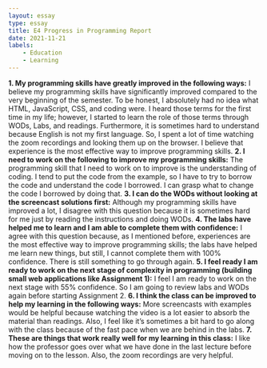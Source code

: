 ```yaml
---
layout: essay
type: essay
title: E4 Progress in Programming Report
date: 2021-11-21
labels: 
    - Education
    - Learning 
---
```


**1. My programming skills have greatly improved in the following ways:**
I believe my programming skills have significantly improved compared to the very beginning of the semester.  To be honest, I absolutely had no idea what HTML, JavaScript, CSS, and coding were.  I heard those terms for the first time in my life; however, I started to learn the role of those terms through WODs, Labs, and readings. Furthermore, it is sometimes hard to understand because English is not my first language.  So, I spent a lot of time watching the zoom recordings and looking them up on the browser.  I believe that experience is the most effective way to improve programming skills. 
**2. I need to work on the following to improve my programming skills:**
The programming skill that I need to work on to improve is the understanding of coding.  I tend to put the code from the example, so I have to try to borrow the code and understand the code I borrowed.  I can grasp what to change the code I borrowed by doing that.
**3. I can do the WODs without looking at the screencast solutions first:**
Although my programming skills have improved a lot, I disagree with this question because it is sometimes hard for me just by reading the instructions and doing WODs.
**4. The labs have helped me to learn and I am able to complete them with confidence:**
I agree with this question because, as I mentioned before, experiences are the most effective way to improve programming skills; the labs have helped me learn new things, but still, I cannot complete them with 100% confidence.  There is still something to go through again.
**5. I feel ready I am ready to work on the next stage of complexity in programming (building small web applications like Assignment 1):**
I feel I am ready to work on the next stage with 55% confidence.  So I am going to review labs and WODs again before starting Assignment 2.
**6. I think the class can be improved to help my learning in the following ways:**
More screencasts with examples would be helpful because watching the video is a lot easier to absorb the material than readings.  Also, I feel like it’s sometimes a bit hard to go along with the class because of the fast pace when we are behind in the labs.
**7. These are things that work really well for my learning in this class:**
I like how the professor goes over what we have done in the last lecture before moving on to the lesson.  Also, the zoom recordings are very helpful.
